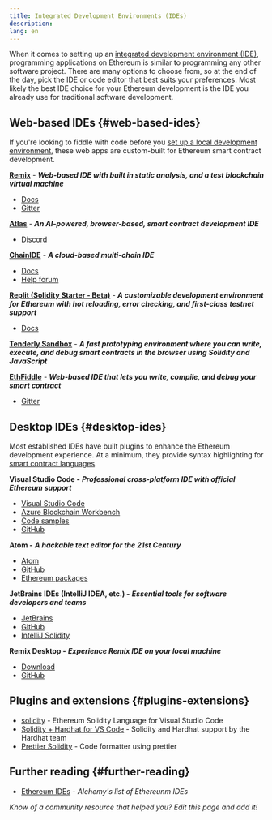 ```yaml
---
title: Integrated Development Environments (IDEs)
description:
lang: en
---
```


When it comes to setting up an [integrated development environment (IDE)](https://wikipedia.org/wiki/Integrated_development_environment), programming applications on Ethereum is similar to programming any other software project. There are many options to choose from, so at the end of the day, pick the IDE or code editor that best suits your preferences. Most likely the best IDE choice for your Ethereum development is the IDE you already use for traditional software development.

## Web-based IDEs {#web-based-ides}

If you're looking to fiddle with code before you [set up a local development environment](/developers/local-environment/), these web apps are custom-built for Ethereum smart contract development.

**[Remix](https://remix.ethereum.org/)** - **_Web-based IDE with built in static analysis, and a test blockchain virtual machine_**

- [Docs](https://remix-ide.readthedocs.io/en/latest/#)
- [Gitter](https://gitter.im/ethereum/remix)

**[Atlas](https://app.atlaszk.com/)** - **_An AI-powered, browser-based, smart contract development IDE_**

- [Discord](https://discord.com/invite/HK9J8KreQp)

**[ChainIDE](https://chainide.com/)** - **_A cloud-based multi-chain IDE_**

- [Docs](https://chainide.gitbook.io/chainide-english-1/)
- [Help forum](https://forum.chainide.com/)

**[Replit (Solidity Starter - Beta)](https://replit.com/@replit/Solidity-starter-beta)** - **_A customizable development environment for Ethereum with hot reloading, error checking, and first-class testnet support_**

- [Docs](https://docs.replit.com/)

**[Tenderly Sandbox](https://sandbox.tenderly.co/)** - **_A fast prototyping environment where you can write, execute, and debug smart contracts in the browser using Solidity and JavaScript_**

**[EthFiddle](https://ethfiddle.com/)** - **_Web-based IDE that lets you write, compile, and debug your smart contract_**

- [Gitter](https://gitter.im/loomnetwork/ethfiddle)

## Desktop IDEs {#desktop-ides}

Most established IDEs have built plugins to enhance the Ethereum development experience. At a minimum, they provide syntax highlighting for [smart contract languages](/developers/docs/smart-contracts/languages/).

**Visual Studio Code -** **_Professional cross-platform IDE with official Ethereum support_**

- [Visual Studio Code](https://code.visualstudio.com/)
- [Azure Blockchain Workbench](https://azuremarketplace.microsoft.com/en-us/marketplace/apps/microsoft-azure-blockchain.azure-blockchain-workbench?tab=Overview)
- [Code samples](https://github.com/Azure-Samples/blockchain/blob/master/blockchain-workbench/application-and-smart-contract-samples/readme.md)
- [GitHub](https://github.com/microsoft/vscode)

**Atom -** **_A hackable text editor for the 21st Century_**

- [Atom](https://atom.io/)
- [GitHub](https://github.com/atom)
- [Ethereum packages](https://atom.io/packages/search?utf8=%E2%9C%93&q=keyword%3Aethereum&commit=Search)

**JetBrains IDEs (IntelliJ IDEA, etc.) -** **_Essential tools for software developers and teams_**

- [JetBrains](https://www.jetbrains.com/)
- [GitHub](https://github.com/JetBrains)
- [IntelliJ Solidity](https://github.com/intellij-solidity/intellij-solidity/)

**Remix Desktop -** **_Experience Remix IDE on your local machine_**

- [Download](https://github.com/ethereum/remix-desktop/releases)
- [GitHub](https://github.com/ethereum/remix-desktop)

## Plugins and extensions {#plugins-extensions}

- [solidity](https://marketplace.visualstudio.com/items?itemName=JuanBlanco.solidity) - Ethereum Solidity Language for Visual Studio Code
- [Solidity + Hardhat for VS Code](https://marketplace.visualstudio.com/items?itemName=NomicFoundation.hardhat-solidity) - Solidity and Hardhat support by the Hardhat team
- [Prettier Solidity](https://github.com/prettier-solidity/prettier-plugin-solidity) - Code formatter using prettier

## Further reading {#further-reading}

- [Ethereum IDEs](https://www.alchemy.com/list-of/web3-ides-on-ethereum) _- Alchemy's list of Ethereunm IDEs_

_Know of a community resource that helped you? Edit this page and add it!_
